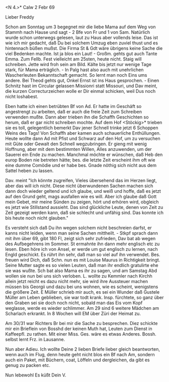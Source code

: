 <N 4.>* Calw 2 Febr 69

Lieber Freddy

Schon am Sonntag um 3 begegnet mir die liebe Mama auf dem Weg von Stammh nach Hause und sagt - 2 Bfe von Fr und 1 von Sam. Natürlich wurde schon unterwegs gelesen, laut zu Haus aber vollends leise. Das ist wie ich mir gedacht, daß Du bei solchem Umzug eben zuviel thust und es hintennach büßen mußst. Die Firma St & Gdt wäre übrigens keine Sache die viel Bedenken machte. Ist ja blos ein Laut! - Großm. gehts gut auch Tante Emma. Zum Fellb. Fest vielleicht am 25sten, heute nicht. Staig will schreiben. Jette wird froh sein am Bild. Kälte bis jetzt nur wenige Tage stark, für Mama erträglich. - In Palg hast also auch mit unehrlichen Wascherleuten Bekanntschaft gemacht. So lernt man noch Eins ums andere. Bei Theod gehts gut, Onkel Ernst ist ins Haus gesprochen. - Einen Schnitz hast im Circular gelassen Missionri statt Missouri, und Dav meint, die kurzen Correcturzeichen wolle er Dir einmal schicken, weil Dus noch nicht loshabest.

Eben hatte ich einen betrübten Bf von Ad. Er hatte im Geschäft so angestrengt zu arbeiten, daß er auch die freie Zeit zum Schreiben verwenden mußte. Dann aber trieben ihn die Schaffh Geschichten so herum, daß er gar nicht schreiben mochte. Auf dem Hof <Stöckig>* trieben sie es toll, gelegentlich bemerkt Dav jener Schnell trinke jetzt 6 Schoppen Weins des Tags! Von Schaffh aber kamen auch schauerliche Enthüllungen. Heute wollte dann Ad mit Pfist und Schwarz auf den Hof, um zu versuchen mit Güte oder Gewalt den Schnell wegzubringen. Er gieng mit wenig Hoffnung, aber mit dem bestimmten Willen, Alles anzuwenden, um der Sauerei ein Ende zu machen. Manchmal möchte er wünschen, daß Heb den europ Boden nie betreten hätte; bes. die letzte Zeit erscheint ihm oft wie eine dumme Comödie und er habe bes. Gnade nöthig sich nicht aus dem Sattel heben zu lassen.

Dav. meint "Ich könnte zugreifen, Vieles übersehend das im Herzen liegt, aber das will ich nicht. Diese nicht überwundenen Sachen machen sich dann doch wieder geltend und ich glaube, und weiß und hoffe, daß es jetzt auf den Grund geht, mags ausfallen wie es will. Aber ich glaube daß Gott mein Gebet, mir meine Sünden zu zeigen, hört und erhören wird, obgleich es jetzt wie Stillstand aussieht. Das sind glückliche Leute, denen von Zeit zu Zeit gezeigt werden kann, daß sie schlecht und unfähig sind. Das konnte ich bis heute noch nicht glauben."

Es versteht sich daß Du ihn wegen solchem nicht beschreien darfst, er kanns nicht leiden, wenn man seine Sachen mittheilt. - Stkpf sprach dann mit ihm über 69, gibt 180 Fl, zeigt sich sehr zufrieden, Dav bat ab wegen des Aufbegehrens im Sommer. St ermahnte ihn dann mehr englisch etc zu lesen. 
Eben höre ich von Ansel, er werde um gut englisch zu lernen, nach Engld geschickt. Es rührt ihn sehr, daß man so viel auf ihn verwendet. Bes. freuen wird Dich, daß Schn. nun es mit Louise Maurus in Richtigkeit bringt. Seine Mutter sagte es so vielen Leuten, daß man ihr endlich gratulirte ehe sie was wußte. Sch bat also Mama es ihr zu sagen, und am Samstag Abd wollen sie nun bei uns sich verloben. L. wollte zu Kemmler nach Kirchh allein jetzt reicht es dazu nicht mehr, sie wird ihre Aussteuer machen müssen bis Georgii und dazu bei uns wohnen, wie es scheint, wenigstens die größere Zeit. 
E Müller schrieb mir auch, es sei ein Wunder daß Gustele Müller am Leben geblieben, sie war todt krank. Insp. fürchtete, so ganz über den Graben sei sie doch noch nicht, sobald man das Eis vom Kopf weglasse, werde es wieder schlimmer. Am 29 sind 6 weitere Mädchen am Scharlach erkrankt. In 8 Wochen will EM über Züri der Heimat zu.

Am 30/31 war Richters Br bei mir die Sache zu besprechen. Diez schickte mir ein Brieflein von Bosshd der keinen Muth hat, Leuten zum Dienst in Kaffeepfl. zu rathen. Mit einer Miss. Ges. wäre es etwas Anderes. Bossh. selbst lernt Frz. in Lausanne.

Nun aber Adieu. Ich wollte Deine 2 lieben Briefe lieber gleich beantworten, wenn auch im Flug, denn heute geht nicht blos ein Bf nach Am, sondern auch ein Paket, mit Büchern, coat, Löffeln und dergleichen, da gibt es genug zu packen etc.

Nun lebewohl Es küßt
 Dein V.
